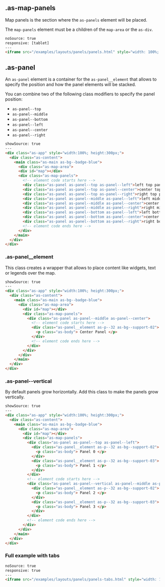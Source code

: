 ## .as-map-panels

Map panels is the section where the `as-panels` element will be placed.

The `map-panels` element must be a children of the `map-area` or the `as-div`.


```html
noSource: true
responsive: [tablet]
---
<iframe src="/examples/layouts/panels/panels.html" style="width: 100%; height: 100%;">
```


## .as-panel

An `as-panel` element is a container for the `as-panel__element` that allows to specify the position and how the panel elements will be stacked.

You can combine two of the following class modifiers to specify the panel position:

- `as-panel--top`
- `as-panel--middle`
- `as-panel--bottom`
- `as-panel--left`
- `as-panel--center`
- `as-panel--right`


```html
showSource: true
---
<div class="as-app" style="width:100%; height:300px;">
  <div class="as-content">
    <main class="as-main as-bg--badge-blue">
      <div class="as-map-area">
      <div id="map"></div> 
      <div class="as-map-panels">
        <!-- element code starts here -->
        <div class="as-panel as-panel--top as-panel--left">left top panel</div>
        <div class="as-panel as-panel--top as-panel--center">center top panel</div>
        <div class="as-panel as-panel--top as-panel--right">right top panel</div>
        <div class="as-panel as-panel--middle as-panel--left">left middle panel</div>
        <div class="as-panel as-panel--middle as-panel--center">center middle panel</div>
        <div class="as-panel as-panel--middle as-panel--right">right middle panel</div>
        <div class="as-panel as-panel--bottom as-panel--left">left bottom panel</div>
        <div class="as-panel as-panel--bottom as-panel--center">center bottom panel</div>
        <div class="as-panel as-panel--bottom as-panel--right">right bottom panel</div>
        <!-- element code ends here -->
      </div>
    </main>
  </div>
</div>
```

### .as-panel__element

This class creates a wrapper that allows to place content like widgets, text or legends over the map.


```html
showSource: true
---
<div class="as-app" style="width:100%; height:300px;">
  <div class="as-content">
    <main class="as-main as-bg--badge-blue">
      <div class="as-map-area">
        <div id="map"></div>
        <div class="as-map-panels">
          <div class="as-panel as-panel--middle as-panel--center">
            <!-- element code starts here -->
            <div class="as-panel__element as-p--32 as-bg--support-02">
              <p class="as-body"> Center Panel </p>
            </div>
            <!-- element code ends here -->
          </div>
        </div>
      </div>
    </main>
  </div>
</div>
```


### .as-panel--vertical

By default panels grow horizontally. Add this class to make the panels grow vertically.

```html
showSource: true
---
<div class="as-app" style="width:100%; height:300px;">
  <div class="as-content">
    <main class="as-main as-bg--badge-blue">
      <div class="as-map-area">
        <div id="map"></div>
        <div class="as-map-panels">
          <div class="as-panel as-panel--top as-panel--left">
            <div class="as-panel__element as-p--32 as-bg--support-02">
              <p class="as-body"> Panel 0 </p>
            </div>
            <div class="as-panel__element as-p--32 as-bg--support-03">
              <p class="as-body"> Panel 1 </p>
            </div>
          </div>
          <!-- element code starts here -->
          <div class="as-panel as-panel--vertical as-panel--middle as-panel--right">
            <div class="as-panel__element as-p--32 as-bg--support-02">
              <p class="as-body"> Panel 2 </p>
            </div>
            <div class="as-panel__element as-p--32 as-bg--support-03">
              <p class="as-body"> Panel 3 </p>
            </div>
          </div>
          <!-- element code ends here -->
        </div>
      </div>
    </main>
  </div>
</div>
```

### Full example with tabs

```html
noSource: true
responsive: true
---
<iframe src="/examples/layouts/panels/panels-tabs.html" style="width: 100%; height: 100%;">
```

